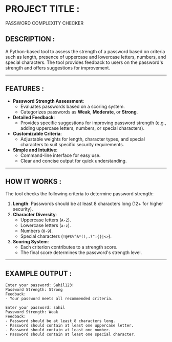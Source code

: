 # **PROJECT TITLE :**

PASSWORD COMPLEXITY CHECKER

## **DESCRIPTION :**

A Python-based tool to assess the strength of a password based on criteria such as length, presence of uppercase and lowercase letters, numbers, and special characters. The tool provides feedback to users on the password's strength and offers suggestions for improvement.

---

## **FEATURES :**

- **Password Strength Assessment**:
  - Evaluates passwords based on a scoring system.
  - Categorizes passwords as **Weak**, **Moderate**, or **Strong**.
- **Detailed Feedback**:
  - Provides specific suggestions for improving password strength (e.g., adding uppercase letters, numbers, or special characters).
- **Customizable Criteria**:
  - Adjustable weights for length, character types, and special characters to suit specific security requirements.
- **Simple and Intuitive**:
  - Command-line interface for easy use.
  - Clear and concise output for quick understanding.

---

## **HOW IT WORKS :**

The tool checks the following criteria to determine password strength:
1. **Length**: Passwords should be at least 8 characters long (12+ for higher security).
2. **Character Diversity**:
   - Uppercase letters (`A-Z`).
   - Lowercase letters (`a-z`).
   - Numbers (`0-9`).
   - Special characters (`!@#$%^&*(),.?":{}|<>`).
3. **Scoring System**:
   - Each criterion contributes to a strength score.
   - The final score determines the password's strength level.

---

## **EXAMPLE OUTPUT :**

```
Enter your password: Sahil123!
Password Strength: Strong
Feedback:
- Your password meets all recommended criteria.
```

```
Enter your password: sahil
Password Strength: Weak
Feedback:
- Password should be at least 8 characters long.
- Password should contain at least one uppercase letter.
- Password should contain at least one number.
- Password should contain at least one special character.
```
